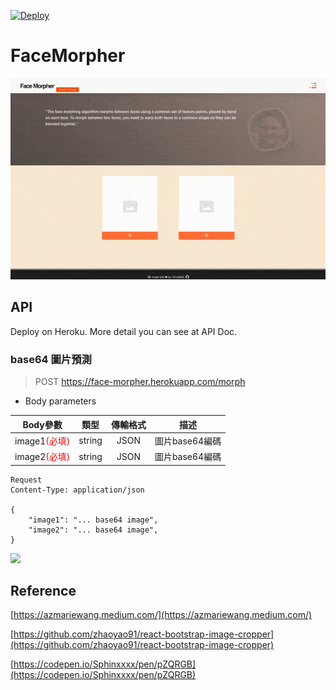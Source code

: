 [![Deploy](https://www.herokucdn.com/deploy/button.svg)](https://face-morpher.herokuapp.com/)
# FaceMorpher

![](./screenshot/demo.gif)

## API
Deploy on Heroku. More detail you can see at API Doc.

### base64 圖片預測
> POST https://face-morpher.herokuapp.com/morph 

- Body parameters

|Body參數|類型|傳輸格式|描述|
|:------:|:--:|:--:|:--:|
|image1<font color=red>(必填)</font>|string|JSON|圖片base64編碼|
|image2<font color=red>(必填)</font>|string|JSON|圖片base64編碼|

```
Request
Content-Type: application/json

{
    "image1": "... base64 image",
    "image2": "... base64 image",
}
```

![](https://i.imgur.com/iODzXH6.png)

## Reference
[https://azmariewang.medium.com/](https://azmariewang.medium.com/)

[https://github.com/zhaoyao91/react-bootstrap-image-cropper](https://github.com/zhaoyao91/react-bootstrap-image-cropper)

[https://codepen.io/Sphinxxxx/pen/pZQRGB](https://codepen.io/Sphinxxxx/pen/pZQRGB)